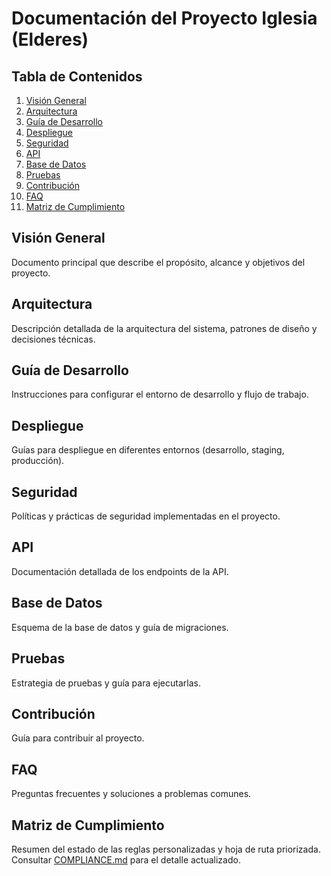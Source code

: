 # Documentación del Proyecto Iglesia (Elderes)

## Tabla de Contenidos
1. [Visión General](#visión-general)
2. [Arquitectura](#arquitectura)
3. [Guía de Desarrollo](#guía-de-desarrollo)
4. [Despliegue](#despliegue)
5. [Seguridad](#seguridad)
6. [API](#api)
7. [Base de Datos](#base-de-datos)
8. [Pruebas](#pruebas)
9. [Contribución](#contribución)
10. [FAQ](#faq)
11. [Matriz de Cumplimiento](#matriz-de-cumplimiento)

## Visión General
Documento principal que describe el propósito, alcance y objetivos del proyecto.

## Arquitectura
Descripción detallada de la arquitectura del sistema, patrones de diseño y decisiones técnicas.

## Guía de Desarrollo
Instrucciones para configurar el entorno de desarrollo y flujo de trabajo.

## Despliegue
Guías para despliegue en diferentes entornos (desarrollo, staging, producción).

## Seguridad
Políticas y prácticas de seguridad implementadas en el proyecto.

## API
Documentación detallada de los endpoints de la API.

## Base de Datos
Esquema de la base de datos y guía de migraciones.

## Pruebas
Estrategia de pruebas y guía para ejecutarlas.

## Contribución
Guía para contribuir al proyecto.

## FAQ
Preguntas frecuentes y soluciones a problemas comunes.

## Matriz de Cumplimiento
Resumen del estado de las reglas personalizadas y hoja de ruta priorizada. Consultar [COMPLIANCE.md](./COMPLIANCE.md) para el detalle actualizado.
